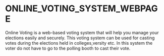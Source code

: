 # ONLINE_VOTING_SYSTEM_WEBPAGE

Online Voting is a web-based voting system that will help you manage your elections easily and securely. This voting system can be used for casting votes during the elections held in colleges,versity etc. In this system the voter do not have to go to the polling booth to cast their vote.
